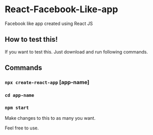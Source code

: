 # React-Facebook-Like-app
Facebook like app created using React JS

## How to test this!

If you want to test this. Just download and run following commands.

## Commands

### `npx create-react-app` [app-name]
### `cd app-name`
### `npm start`

Make changes to this to as many you want.

Feel free to use.


